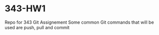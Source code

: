 # 343-HW1
Repo for 343 Git Assignement
Some common Git commands that will be used are push, pull and commit
